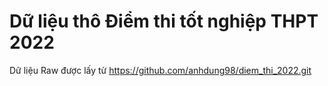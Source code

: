 # Dữ liệu thô Điểm thi tốt nghiệp THPT 2022
Dữ liệu Raw được lấy từ https://github.com/anhdung98/diem_thi_2022.git


